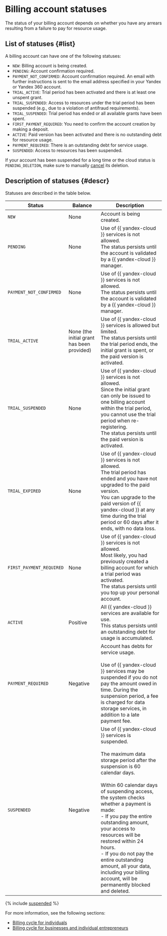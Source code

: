 # Billing account statuses

The status of your billing account depends on whether you have any arrears resulting from a failure to pay for resource usage.

## List of statuses {#list}

A billing account can have one of the following statuses:
- `NEW`: Billing account is being created.
- `PENDING`: Account confirmation required.
- `PAYMENT_NOT_CONFIRMED`: Account confirmation required. An email with further instructions is sent to the email address specified in your Yandex or Yandex 360 account.
- `TRIAL_ACTIVE`: Trial period has been activated and there is at least one unspent grant.
- `TRIAL_SUSPENDED`: Access to resources under the trial period has been suspended (e.g., due to a violation of antifraud requirements).
- `TRIAL_SUSPENDED`: Trial period has ended or all available grants have been spent.
- `FIRST_PAYMENT_REQUIRED`: You need to confirm the account creation by making a deposit.
- `ACTIVE`: Paid version has been activated and there is no outstanding debt for resource usage.
- `PAYMENT_REQUIRED`: There is an outstanding debt for service usage.
- `SUSPENDED`: Access to resources has been suspended.

If your account has been suspended for a long time or the cloud status is `PENDING_DELETION`, make sure to manually [cancel](../../resource-manager/operations/cloud/delete-cancel.md) its deletion.

## Description of statuses {#descr}

Statuses are described in the table below.

| Status | Balance | Description |
----- | ----- | -----
| `NEW` | None | Account is being created. |
| `PENDING` | None | Use of {{ yandex-cloud }} services is not allowed.<br/>The status persists until the account is validated by a {{ yandex-cloud }} manager. |
| `PAYMENT_NOT_CONFIRMED` | None | Use of {{ yandex-cloud }} services is not allowed. <br/>The status persists until the account is validated by a {{ yandex-cloud }} manager. |
| `TRIAL_ACTIVE` | None (the initial grant has been provided) | Use of {{ yandex-cloud }} services is allowed but limited. <br/>The status persists until the trial period ends, the initial grant is spent, or the paid version is activated. |
| `TRIAL_SUSPENDED` | None | Use of {{ yandex-cloud }} services is not allowed. <br/>Since the initial grant can only be issued to one billing account within the trial period, you cannot use the trial period when re-registering. <br/>The status persists until the paid version is activated. |
| `TRIAL_EXPIRED` | None | Use of {{ yandex-cloud }} services is not allowed. <br/>The trial period has ended and you have not upgraded to the paid version. <br/>You can upgrade to the paid version of {{ yandex-cloud }} at any time during the trial period or 60 days after it ends, with no data loss. |
| `FIRST_PAYMENT_REQUIRED` | None | Use of {{ yandex-cloud }} services is not allowed. <br/>Most likely, you had previously created a billing account for which a trial period was activated. <br/>The status persists until you top up your personal account. |
| `ACTIVE` | Positive | All {{ yandex-cloud }} services are available for use. <br/>This status persists until an outstanding debt for usage is accumulated. |
| `PAYMENT_REQUIRED` | Negative | Account has debts for service usage. <br/><br/>Use of {{ yandex-cloud }} services may be suspended if you do not pay the amount owed in time. During the suspension period, a fee is charged for data storage services, in addition to a late payment fee. |
| `SUSPENDED` | Negative | Use of {{ yandex-cloud }} services is suspended.<br/><br/>The maximum data storage period after the suspension is 60 calendar days.<br/><br/>Within 60 calendar days of suspending access, the system checks whether a payment is made: <br/> - If you pay the entire outstanding amount, your access to resources will be restored within 24 hours. <br/> - If you do not pay the entire outstanding amount, all your data, including your billing account, will be permanently blocked and deleted. |

{% include [suspended](../_includes/billing-suspended.md) %}


For more information, see the following sections:
- [Billing cycle for individuals](../payment/billing-cycle-individual.md)
- [Billing cycle for businesses and individual entrepreneurs](../payment/billing-cycle-business.md)

